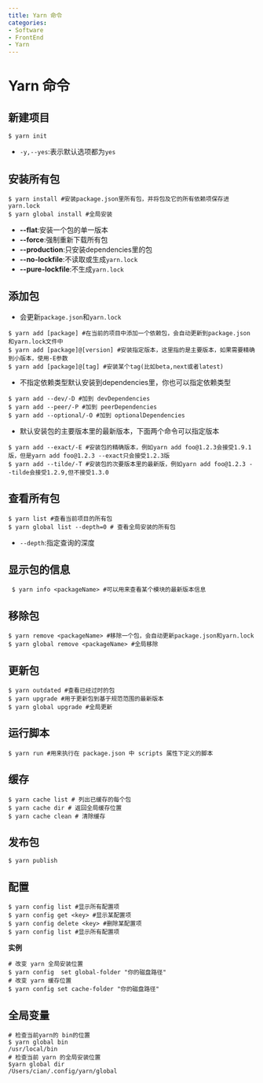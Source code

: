 ```yaml
---
title: Yarn 命令
categories:
- Software
- FrontEnd
- Yarn
---
```

# Yarn 命令

## 新建项目

```shell
$ yarn init
```

- `-y,--yes`:表示默认选项都为`yes`

## 安装所有包

```shell
$ yarn install #安装package.json里所有包，并将包及它的所有依赖项保存进yarn.lock
$ yarn global install #全局安装
```

- **--flat**:安装一个包的单一版本
- **--force**:强制重新下载所有包
- **--production**:只安装dependencies里的包
- **--no-lockfile**:不读取或生成`yarn.lock`
- **--pure-lockfile**:不生成`yarn.lock`

## 添加包

- 会更新`package.json`和`yarn.lock`

```shell
$ yarn add [package] #在当前的项目中添加一个依赖包，会自动更新到package.json和yarn.lock文件中
$ yarn add [package]@[version] #安装指定版本，这里指的是主要版本，如果需要精确到小版本，使用-E参数
$ yarn add [package]@[tag] #安装某个tag(比如beta,next或者latest)
```

- 不指定依赖类型默认安装到dependencies里，你也可以指定依赖类型

```shell
$ yarn add --dev/-D #加到 devDependencies
$ yarn add --peer/-P #加到 peerDependencies
$ yarn add --optional/-O #加到 optionalDependencies
```

- 默认安装包的主要版本里的最新版本，下面两个命令可以指定版本

```shell
$ yarn add --exact/-E #安装包的精确版本，例如yarn add foo@1.2.3会接受1.9.1版，但是yarn add foo@1.2.3 --exact只会接受1.2.3版
$ yarn add --tilde/-T #安装包的次要版本里的最新版，例如yarn add foo@1.2.3 --tilde会接受1.2.9,但不接受1.3.0
```

## 查看所有包

```shell
$ yarn list #查看当前项目的所有包
$ yarn global list --depth=0 # 查看全局安装的所有包
```

- `--depth`:指定查询的深度

## 显示包的信息

```shell
 $ yarn info <packageName> #可以用来查看某个模块的最新版本信息
```

## 移除包

```shell
$ yarn remove <packageName> #移除一个包，会自动更新package.json和yarn.lock
$ yarn global remove <packageName> #全局移除
```

## 更新包

```shell
$ yarn outdated #查看已经过时的包
$ yarn upgrade #用于更新包到基于规范范围的最新版本
$ yarn global upgrade #全局更新
```

## 运行脚本

```shell
$ yarn run #用来执行在 package.json 中 scripts 属性下定义的脚本
```

## 缓存

```shell
$ yarn cache list # 列出已缓存的每个包
$ yarn cache dir # 返回全局缓存位置
$ yarn cache clean # 清除缓存
```

## 发布包

```shell
$ yarn publish
```

## 配置

```shell
$ yarn config list #显示所有配置项
$ yarn config get <key> #显示某配置项
$ yarn config delete <key> #删除某配置项
$ yarn config list #显示所有配置项
```

**实例**

```shell
# 改变 yarn 全局安装位置
$ yarn config  set global-folder "你的磁盘路径"
# 改变 yarn 缓存位置
$ yarn config set cache-folder "你的磁盘路径"
```

## 全局变量

```shell
# 检查当前yarn的 bin的位置
$ yarn global bin
/usr/local/bin
# 检查当前 yarn 的全局安装位置
$yarn global dir
/Users/cian/.config/yarn/global
```


